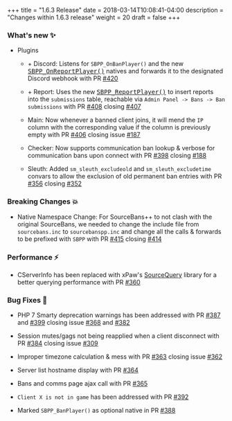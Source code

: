 +++
title = "1.6.3 Release"
date = 2018-03-14T10:08:41-04:00
description = "Changes within 1.6.3 release"
weight = 20
draft = false
+++

### What's new :sparkles:

- Plugins
  - <span class="label success">+</span> Discord: Listens for `SBPP_OnBanPlayer()` and the new [<samp>SBPP_OnReportPlayer()</samp>](https://github.com/sbpp/sourcebans-pp/blob/dbb8aeb0e3a7f204b24bf99766cf5e99ff13e86b/game/addons/sourcemod/scripting/include/sourcebanspp.inc#L104) natives and forwards it to the designated Discord webhook with PR [#420](https://github.com/sbpp/sourcebans-pp/pull/420)

  - <span class="label success">+</span> Report: Uses the new [<samp>SBPP_ReportPlayer()</samp>](https://github.com/sbpp/sourcebans-pp/blob/dbb8aeb0e3a7f204b24bf99766cf5e99ff13e86b/game/addons/sourcemod/scripting/include/sourcebanspp.inc#L84) to insert reports into the `submissions` table, reachable via `Admin Panel -> Bans -> Ban submissions` with PR [#408](https://github.com/sbpp/sourcebans-pp/pull/408) closing [#407](https://github.com/sbpp/sourcebans-pp/issues/407)

  - Main: Now whenever a banned client joins, it will mend the `IP` column with the corresponding value if the column is previously empty with PR [#406](https://github.com/sbpp/sourcebans-pp/pull/406) closing issue [#187](https://github.com/sbpp/sourcebans-pp/issues/187)

  - Checker: Now supports communication ban lookup & verbose for communication bans upon connect with PR [#398](https://github.com/sbpp/sourcebans-pp/pull/398) closing [#188](https://github.com/sbpp/sourcebans-pp/issues/188)

  - Sleuth: Added `sm_sleuth_excludeold` and `sm_sleuth_excludetime` convars to allow the exclusion of old permanent ban entries with PR [#356](https://github.com/sbpp/sourcebans-pp/pull/356) closing [#352](https://github.com/sbpp/sourcebans-pp/issues/352)

### Breaking Changes :boom:

- Native Namespace Change: For SourceBans++ to not clash with the original SourceBans, we needed to change the include file from `sourcebans.inc` to `sourcebanspp.inc` and change all the calls & forwards to be prefixed with `SBPP` with PR [#415](https://github.com/sbpp/sourcebans-pp/pull/415) closing [#414](https://github.com/sbpp/sourcebans-pp/issues/414)

### Performance :zap:

- CServerInfo has been replaced with xPaw's [SourceQuery](https://github.com/xPaw/PHP-Source-Query) library for a better querying performance with PR [#360](https://github.com/sbpp/sourcebans-pp/pull/360)

### Bug Fixes :bug:

- PHP 7 Smarty deprecation warnings has been addressed with PR [#387](https://github.com/sbpp/sourcebans-pp/pull/387) and [#399](https://github.com/sbpp/sourcebans-pp/pull/399) closing issue [#368](https://github.com/sbpp/sourcebans-pp/issues/368) and [#382](https://github.com/sbpp/sourcebans-pp/issues/382)

- Session mutes/gags not being reapplied when a client disconnect with PR [#384](https://github.com/sbpp/sourcebans-pp/issues/384) closing issue [#309](https://github.com/sbpp/sourcebans-pp/issues/309)

- Improper timezone calculation & mess with PR [#363](https://github.com/sbpp/sourcebans-pp/pull/363) closing issue [#362](https://github.com/sbpp/sourcebans-pp/issues/362)

- Server list hostname display with PR [#364](https://github.com/sbpp/sourcebans-pp/pull/364)

- Bans and comms page ajax call with PR [#365](https://github.com/sbpp/sourcebans-pp/pull/365)

- `Client X is not in game` has been addressed with PR [#392](https://github.com/sbpp/sourcebans-pp/pull/392)

- Marked `SBPP_BanPlayer()` as optional native in PR [#388](https://github.com/sbpp/sourcebans-pp/pull/388)
